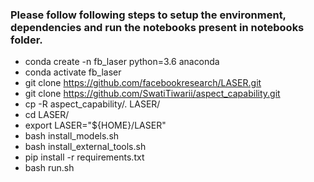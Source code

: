 ### Please follow following steps to setup the environment, dependencies and run the notebooks present in notebooks folder. ###


* conda create -n fb_laser python=3.6 anaconda 
* conda activate fb_laser
* git clone https://github.com/facebookresearch/LASER.git
* git clone https://github.com/SwatiTiwarii/aspect_capability.git
* cp -R aspect_capability/. LASER/
* cd LASER/
* export LASER="${HOME}/LASER"
* bash install_models.sh
* bash install_external_tools.sh
* pip install -r requirements.txt
* bash run.sh
